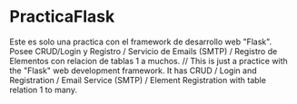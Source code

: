 # PracticaFlask
Este es solo una practica con el framework de desarrollo web "Flask". Posee CRUD/Login y Registro / Servicio de Emails (SMTP) / Registro de Elementos con relacion de tablas 1 a muchos. // This is just a practice with the "Flask" web development framework. It has CRUD / Login and Registration / Email Service (SMTP) / Element Registration with table relation 1 to many.
